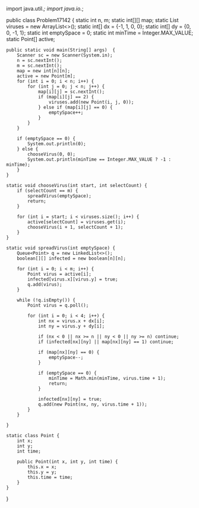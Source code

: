 import java.util.*;
import java.io.*;

public class Problem17142 {
    static int n, m;
    static int[][] map;
    static List<Point> viruses = new ArrayList<>();
    static int[] dx = {-1, 1, 0, 0};
    static int[] dy = {0, 0, -1, 1};
    static int emptySpace = 0;
    static int minTime = Integer.MAX_VALUE;
    static Point[] active;

    public static void main(String[] args)  {
        Scanner sc = new Scanner(System.in);
        n = sc.nextInt();
        m = sc.nextInt();
        map = new int[n][n];
        active = new Point[m];
        for (int i = 0; i < n; i++) {
            for (int j = 0; j < n; j++) {
                map[i][j] = sc.nextInt();
                if (map[i][j] == 2) {
                    viruses.add(new Point(i, j, 0));
                } else if (map[i][j] == 0) {
                    emptySpace++;
                }
            }
        }

        if (emptySpace == 0) {
            System.out.println(0);
        } else {
            chooseVirus(0, 0);
            System.out.println(minTime == Integer.MAX_VALUE ? -1 : minTime);
        }
    }

    static void chooseVirus(int start, int selectCount) {
        if (selectCount == m) {
            spreadVirus(emptySpace);
            return;
        }

        for (int i = start; i < viruses.size(); i++) {
            active[selectCount] = viruses.get(i);
            chooseVirus(i + 1, selectCount + 1);
        }
    }

    static void spreadVirus(int emptySpace) {
        Queue<Point> q = new LinkedList<>();
        boolean[][] infected = new boolean[n][n];

        for (int i = 0; i < m; i++) {
            Point virus = active[i];
            infected[virus.x][virus.y] = true;
            q.add(virus);
        }

        while (!q.isEmpty()) {
            Point virus = q.poll();

            for (int i = 0; i < 4; i++) {
                int nx = virus.x + dx[i];
                int ny = virus.y + dy[i];

                if (nx < 0 || nx >= n || ny < 0 || ny >= n) continue;
                if (infected[nx][ny] || map[nx][ny] == 1) continue;

                if (map[nx][ny] == 0) {
                    emptySpace--;
                }

                if (emptySpace == 0) {
                    minTime = Math.min(minTime, virus.time + 1);
                    return;
                }

                infected[nx][ny] = true;
                q.add(new Point(nx, ny, virus.time + 1));
            }
        }

    }

    static class Point {
        int x;
        int y;
        int time;

        public Point(int x, int y, int time) {
            this.x = x;
            this.y = y;
            this.time = time;
        }
    }
}